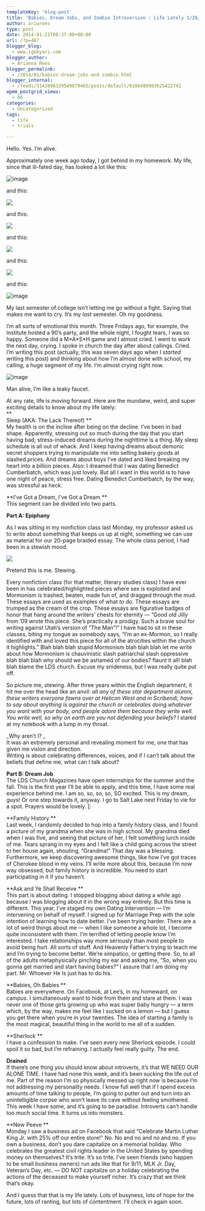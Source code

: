 ```yaml
---
templateKey: 'blog-post'
title: 'Babies, Dream Jobs, and Zombie Introversion : Life Lately 1/20/14'
author: ariwrees
type: post
date: 2014-01-21T06:37:00+00:00
url: /?p=467
blogger_blog:
  - www.igobyari.com
blogger_author:
  - Arianna Rees
blogger_permalink:
  - /2014/01/babies-dream-jobs-and-zombie.html
blogger_internal:
  - /feeds/3142898329549879465/posts/default/6106489903625422742
wpmm_postgrid_views:
  - 66
categories:
  - Uncategorized
tags:
  - life
  - trials

---
```

Hello. Yes. I’m alive.

Approximately one week ago today, I got behind in my homework. My life, since that ill-fated day, has looked a lot like this: 

![image](https://31.media.tumblr.com/4215f9d06604d40ea577b4ace54a0ae0/tumblr_inline_mzhr7zpjtT1qgbsvm.gif)

and this: 

![](https://24.media.tumblr.com/2d0949c819678d1dbdd6d64b46428fe1/tumblr_mzg4fygfZW1r68x6ro1_500.jpg)

and this: 

![](https://24.media.tumblr.com/e4560b190907df4a89e2de999ca40467/tumblr_mzim9iHiso1rn08tyo1_250.gif)

and this: 

![](https://24.media.tumblr.com/32fc2a052237c98de39a4151d9c86de0/tumblr_mzh2f21cj91qgma0ao1_500.jpg)

and this: 

![](https://24.media.tumblr.com/5aa5533cd330760996fc67b12f222db4/tumblr_mzgz64XsCr1s0xptho1_400.gif)

and this:

![image](http://www.igobyari.com/wp-content/uploads/2014/01/tumblr_inline_ml53cwSSGx1qheoy4.gif)

My last semester of college isn’t letting me go without a fight. Saying that makes me want to cry. It’s my _last_ semester. Oh my goodness.

I’m all sorts of emotional this month. Three Fridays ago, for example, the Institute hosted a 90’s party, and the whole night, I fought tears, I was so happy. Someone did a M\*A\*S\*H game and I almost cried. I went to work the next day, crying. I spoke in church the day after about callings. Cried. I’m writing this post (actually, this was seven days ago when I _started_ writing this post) and thinking about how I’m almost done with school, my calling, a huge segment of my life. I’m almost crying right now.  
  

![image](https://31.media.tumblr.com/64176f6ff92997a09d1072f04be0c9ef/tumblr_inline_myxsgxLpD91rhihz7.gif)

  
Man alive, I’m like a leaky faucet.

At any rate, life is moving forward. Here are the mundane, weird, and super exciting details to know about my life lately:  
**  
Sleep (AKA: The Lack Thereof) **  
My health is on the incline after being on the decline. I’ve been in bad shape. Apparently, stressing out so much during the day that you start having bad, stress-induced dreams during the nighttime is a thing. My sleep schedule is all out of whack. And I keep having dreams about demonic secret shoppers trying to manipulate me into selling bakery goods at slashed prices. And dreams about boys I’ve dated and liked breaking my heart into a billion pieces. Also: I dreamed that I was dating Benedict Cumberbatch, which was just lovely. But all I want in this world is to have one night of peace, stress free. Dating Benedict Cumberbatch, by the way, was stressful as heck.   
  
**I’ve Got a Dream, I’ve Got a Dream **  
This segment can be divided into two parts.

  

****Part A: Epiphany****

As I was sitting in my nonfiction class last Monday, my professor asked us to write about something that keeps us up at night, something we can use as material for our 20-page braided essay. The whole class period, I had been in a stewish mood.

![](https://31.media.tumblr.com/tumblr_m7xog9cIr81qbfcx6o3_500.gif)

Pretend this is me. Stewing. 

  
Every nonfiction class (for that matter, literary studies class) I have ever been in has celebrated/highlighted pieces where sex is exploited and Mormonism is trashed, beaten, made fun of, and dragged through the mud. These essays are used as examples of what _to_ do. These essays are trumped as the cream of the crop. These essays are figurative badges of honor that hang around the writers’ chests for eternity — “Good old Jilly from ’09 wrote this piece. She’s practically a prodigy. Such a brave soul for writing against Utah’s version of “The Man”!” I have had to sit in these classes, biting my tongue as somebody says, “I’m an ex-Mormon, so I really identified with and loved this piece for all of the atrocities within the church it highlights.” Blah blah blah stupid Mormonism blah blah blah let me write about how Mormonism is chauvinistic slash patriarchal slash oppressive blah blah blah why should we be ashamed of our bodies? flaunt it all! blah blah blame the LDS church. Excuse my snideness, but I was really quite put off.

So picture me, stewing. After three years within the English department, it hit me over the head like an anvil: _all any of these star department alumni, these writers everyone fawns over at Helicon West and in Scribendi, have to say about anything is against the church or celebrates doing whatever you want with your body, and people adore them because they write well. You write well, so why on earth are you not defending your beliefs?_ I stared at my notebook with a lump in my throat.   
  
_Why aren’t I? _  
It was an extremely personal and revealing moment for me, one that has given me vision and direction.  
Writing is about celebrating differences, voices, and if I can’t talk about the beliefs that define me, what can I talk about?   
  
**Part B: Dream Job**  
The LDS Church Magazines have open internships for the summer and the fall. This is the first year I’ll be able to apply, and this time, I have some real experience behind me. I am so, so, so, so, SO excited. This is my dream, guys! Or one step towards it, anyway. I go to Salt Lake next Friday to vie for a spot. Prayers would be lovely. \[:

**Family History **  
Last week, I randomly decided to hop into a family history class, and I found a picture of my grandma when she was in high school. My grandma died when I was five, and seeing that picture of her, I felt something lurch inside of me. Tears sprang in my eyes and I felt like a child going across the street to her house again, shouting, “Grandma!” That day was a blessing. Furthermore, we keep discovering awesome things, like how I’ve got traces of Cherokee blood in my veins. I’ll write more about this, because I’m now way obsessed, but family history is incredible. You need to start participating in it if you haven’t.  
  
**Ask and Ye Shall Receive **  
This part is about dating. I stopped blogging about dating a while ago because I was blogging about it in the wrong way entirely. But this time is different. This year, I’ve staged my own Dating Intervention — I’m intervening on behalf of myself. I signed up for Marriage Prep with the sole intention of learning how to date better. I’ve been trying harder. There are a lot of weird things about me — when I like someone a whole lot, I become quite inconsistent with them. I’m terrified of letting people know I’m interested. I take relationships way more seriously than most people to avoid being hurt. All sorts of stuff. And Heavenly Father’s trying to teach me and I’m trying to become better. We’re simpatico, or getting there. So, to all of the adults metaphysically pinching my ear and asking me, “So, when you gonna get married and start having babies?” I assure that I am doing my part. Mr. Whoever He Is just has to do his.

**Babies, Oh Babies **  
Babies are everywhere. On Facebook, at Lee’s, in my homeward, on campus. I simultaneously want to hide from them and stare at them. I was never one of those girls growing up who was super baby hungry — a term which, by the way, makes me feel like I sucked on a lemon — but I guess you get there when you’re in your twenties. The idea of starting a family is the most magical, beautiful thing in the world to me all of a sudden.

**Sherlock **  
I have a confession to make. I’ve seen every new Sherlock episode. I could spoil it so bad, but I’m refraining. I actually feel really guilty. The end.  
  
**Drained**  
If there’s one thing you should know about introverts, it’s that WE NEED OUR ALONE TIME. I have had none this week, and it’s been sucking the life out of me. Part of the reason I’m so physically messed up right now is because I’m not addressing my personality needs. I know full well that if I spend excess amounts of time talking to people, I’m going to putter out and turn into an unintelligible corpse who won’t leave its cave without feeling smothered. This week I have some, and it’s going to be paradise. Introverts can’t handle too much social time. It turns us into monsters.   
  
**New Peeve **  
Monday I saw a business ad on Facebook that said “Celebrate Martin Luther King Jr. with 25% off our entire store!” No. No and no and no and no. If you own a business, don’t you dare capitalize on a memorial holiday. Who celebrates the greatest civil rights leader in the United States by spending money on themselves? It’s trite. It’s so trite. I’ve seen friends (who happen to be small business owners) run ads like that for 9/11, MLK Jr. Day, Veteran’s Day, etc. — DO NOT capitalize on a holiday celebrating the actions of the deceased to make yourself richer. It’s crazy that we think that’s okay. 

And I guess that that is my life lately. Lots of busyness, lots of hope for the future, lots of ranting, but lots of contentment. I’ll check in again soon.